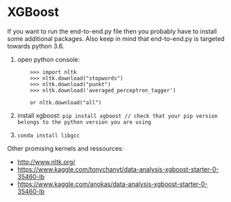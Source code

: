 # XGBoost

If you want to run the end-to-end.py file then you probably have to install some additional packages.
Also keep in mind that end-to-end.py is targeted towards python 3.6.

1. open python console:

	```
		>>> import nltk
		>>> nltk.download("stopwords")
		>>> nltk.download("punkt")
		>>> nltk.download('averaged_perceptron_tagger')

		or nltk.download("all")
	```	

2. install xgboost:
	``` pip install xgboost // check that your pip version belongs to the python version you are using ```

3. ``` conda install libgcc	```

Other promising kernels and ressources:

* http://www.nltk.org/
* https://www.kaggle.com/tonychanyt/data-analysis-xgboost-starter-0-35460-lb
* https://www.kaggle.com/anokas/data-analysis-xgboost-starter-0-35460-lb

